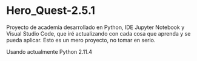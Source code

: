 # Hero_Quest-2.5.1
Proyecto de academia desarrollado en Python, IDE Jupyter Notebook y Visual Studio Code, que iré actualizando con cada cosa que aprenda y se pueda aplicar. Esto es un mero proyecto, no tomar en serio.

Usando actualmente Python 2.11.4
